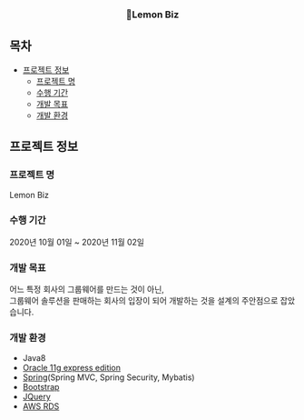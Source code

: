 <h3 align="center">🍋Lemon Biz</h3>

<p align="center">

</p>


## 목차

* [프로젝트 정보](#프로젝트-정보)
  * [프로젝트 명](#프로젝트-명)
  * [수행 기간](#수행-기간)
  * [개발 목표](#개발-목표)
  * [개발 환경](#개발-환경)


## 프로젝트 정보
### 프로젝트 명
Lemon Biz
### 수행 기간
2020년 10월 01일 ~ 2020년 11월 02일
### 개발 목표
어느 특정 회사의 그룹웨어를 만드는 것이 아닌,  
그룹웨어 솔루션을 판매하는 회사의 입장이 되어 개발하는 것을 설계의 주안점으로 잡았습니다.
### 개발 환경
* Java8
* [Oracle 11g express edition](https://www.oracle.com)
* [Spring](https://spring.io/)(Spring MVC, Spring Security, Mybatis)
* [Bootstrap](https://getbootstrap.com)
* [JQuery](https://jquery.com)
* [AWS RDS](https://aws.amazon.com/ko/rds/)  

